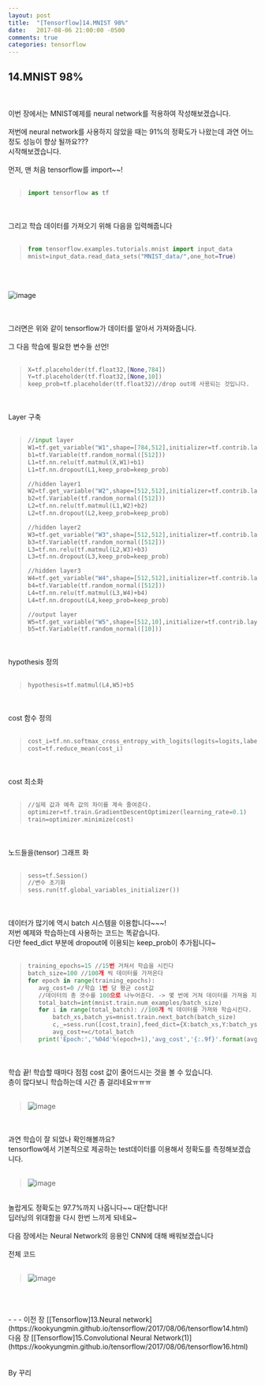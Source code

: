 ```yaml
---
layout: post
title:  "[Tensorflow]14.MNIST 98%"
date:   2017-08-06 21:00:00 -0500
comments: true
categories: tensorflow
---
```


## 14.MNIST 98%
<br>
<br>
이번 장에서는 MNIST예제를 neural network를 적용하여 작성해보겠습니다.
<br>
<br>
저번에 neural network를 사용하지 않았을 때는 91%의 정확도가 나왔는데 과연 어느정도 성능이 향상 될까요???
<br>
시작해보겠습니다.
<br>
<br>
먼저, 맨 처음 tensorflow를 import~~!
<br>
<br>

>```python
>import tensorflow as tf
>```

<br>
<br>
그리고 학습 데이터를 가져오기 위해 다음을 입력해줍니다
<br>
<br>

>```python
>from tensorflow.examples.tutorials.mnist import input_data
>mnist=input_data.read_data_sets("MNIST_data/",one_hot=True)
>```

<br>
<br>

![image](/image/tensorflow_img/mn3.png)

<br>
<br>
그러면은 위와 같이 tensorflow가 데이터를 알아서 가져와줍니다.
<br>
<br>
그 다음 학습에 필요한 변수들 선언!
<br>
<br>

>```python
>X=tf.placeholder(tf.float32,[None,784])
>Y=tf.placeholder(tf.float32,[None,10])
>keep_prob=tf.placeholder(tf.float32)//drop out에 사용되는 것입니다.
>```

<br>
<br>
Layer 구축
<br>
<br>

>```python
>//input layer
>W1=tf.get_variable("W1",shape=[784,512],initializer=tf.contrib.layers.xavier_initializer())
>b1=tf.Variable(tf.random_normal([512]))
>L1=tf.nn.relu(tf.matmul(X,W1)+b1)
>L1=tf.nn.dropout(L1,keep_prob=keep_prob)
>
>//hidden layer1
>W2=tf.get_variable("W2",shape=[512,512],initializer=tf.contrib.layers.xavier_initializer())
>b2=tf.Variable(tf.random_normal([512]))
>L2=tf.nn.relu(tf.matmul(L1,W2)+b2)
>L2=tf.nn.dropout(L2,keep_prob=keep_prob)
>
>//hidden layer2
>W3=tf.get_variable("W3",shape=[512,512],initializer=tf.contrib.layers.xavier_initializer())
>b3=tf.Variable(tf.random_normal([512]))
>L3=tf.nn.relu(tf.matmul(L2,W3)+b3)
>L3=tf.nn.dropout(L3,keep_prob=keep_prob)
>
>//hidden layer3
>W4=tf.get_variable("W4",shape=[512,512],initializer=tf.contrib.layers.xavier_initializer())
>b4=tf.Variable(tf.random_normal([512]))
>L4=tf.nn.relu(tf.matmul(L3,W4)+b4)
>L4=tf.nn.dropout(L4,keep_prob=keep_prob)
>
>//output layer
>W5=tf.get_variable("W5",shape=[512,10],initializer=tf.contrib.layers.xavier_initializer())
>b5=tf.Variable(tf.random_normal([10]))
>```

<br>
<br>
hypothesis 정의
<br>
<br>

>```python
>hypothesis=tf.matmul(L4,W5)+b5
>```

<br>
<br>
cost 함수 정의
<br>
<br>

>```python
>cost_i=tf.nn.softmax_cross_entropy_with_logits(logits=logits,labels=Y)
>cost=tf.reduce_mean(cost_i)
>```

<br>
<br>
cost 최소화
<br>
<br>

>```python
>//실제 값과 예측 값의 차이를 계속 줄여준다.
>optimizer=tf.train.GradientDescentOptimizer(learning_rate=0.1)
>train=optimizer.minimize(cost)
>```

<br>
<br>
노드들을(tensor) 그래프 화 
<br>
<br>

>```python
>sess=tf.Session()
>//변수 초기화
>sess.run(tf.global_variables_initializer())
>```

<br>
<br>
데이터가 많기에 역시 batch 시스템을 이용합니다~~~!
<br>
저번 예제와 학습하는데 사용하는 코드는 똑같습니다.
<br>
다만 feed_dict 부분에 dropout에 이용되는 keep_prob이 추가됩니다~
<br>
<br>

>```python
>training_epochs=15 //15번 거쳐서 학습을 시킨다
>batch_size=100 //100개 씩 데이터를 가져온다
>for epoch in range(training_epochs): 
>    avg_cost=0 //학습 1번 당 평균 cost값
>    //데이터의 총 갯수를 100으로 나누어준다. -> 몇 번에 거쳐 데이터를 가져올 지 계산
>    total_batch=int(mnist.train.num_examples/batch_size) 
>    for i in range(total_batch): //100개 씩 데이터를 가져와 학습시킨다.
>        batch_xs,batch_ys=mnist.train.next_batch(batch_size) 
>        c,_=sess.run([cost,train],feed_dict={X:batch_xs,Y:batch_ys,keep_prob=0.7})
>        avg_cost+=c/total_batch
>    print('Epoch:','%04d'%(epoch+1),'avg_cost','{:.9f}'.format(avg_cost))
>```

<br>
<br>
학습 끝! 학습할 때마다 점점 cost 값이 줄어드시는 것을 볼 수 있습니다.
<br>
층이 많다보니 학습하는데 시간 좀 걸리네요ㅠㅠㅠ
<br>
<br>

>![image](/image/tensorflow_img/nn2.png)

<br>
<br>
과연 학습이 잘 되었나 확인해볼까요? 
<br>
tensorflow에서 기본적으로 제공하는 test데이터를 이용해서 정확도를 측정해보겠습니다.
<br>
<br>

>![image](/image/tensorflow_img/nn3.png)

<br>
놀랍게도 정확도는 97.7%까지 나옵니다~~ 대단합니다! 
<br>
딥러닝의 위대함을 다시 한번 느끼게 되네요~
<br>
<br>
다음 장에서는 Neural Network의 응용인 CNN에 대해 배워보겠습니다
<br>
<br>
전체 코드
<br>
<br>

>![image](/image/tensorflow_img/nn1.png)

<br>
<br>
<br>
- - -
이전 장 [[Tensorflow]13.Neural network](https://kookyungmin.github.io/tensorflow/2017/08/06/tensorflow14.html)
<br>
다음 장 [[Tensorflow]15.Convolutional Neural Network(1)](https://kookyungmin.github.io/tensorflow/2017/08/06/tensorflow16.html)
<br>
<br>
<br>
By 꾸리
